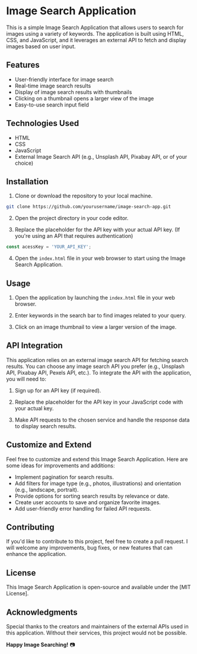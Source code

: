 # Image Search Application

This is a simple Image Search Application that allows users to search for images using a variety of keywords. The application is built using HTML, CSS, and JavaScript, and it leverages an external API to fetch and display images based on user input.

## Features

- User-friendly interface for image search
- Real-time image search results
- Display of image search results with thumbnails
- Clicking on a thumbnail opens a larger view of the image
- Easy-to-use search input field

## Technologies Used

- HTML
- CSS
- JavaScript
- External Image Search API (e.g., Unsplash API, Pixabay API, or of your choice)

## Installation

1. Clone or download the repository to your local machine.

```bash
git clone https://github.com/yourusername/image-search-app.git
```

2. Open the project directory in your code editor.

3. Replace the placeholder for the API key with your actual API key. (If you're using an API that requires authentication)

```javascript
const acessKey = 'YOUR_API_KEY';
```

4. Open the `index.html` file in your web browser to start using the Image Search Application.

## Usage

1. Open the application by launching the `index.html` file in your web browser.

2. Enter keywords in the search bar to find images related to your query.

3. Click on an image thumbnail to view a larger version of the image.

## API Integration

This application relies on an external image search API for fetching search results. You can choose any image search API you prefer (e.g., Unsplash API, Pixabay API, Pexels API, etc.). To integrate the API with the application, you will need to:

1. Sign up for an API key (if required).

2. Replace the placeholder for the API key in your JavaScript code with your actual key.

3. Make API requests to the chosen service and handle the response data to display search results.

## Customize and Extend

Feel free to customize and extend this Image Search Application. Here are some ideas for improvements and additions:

- Implement pagination for search results.
- Add filters for image type (e.g., photos, illustrations) and orientation (e.g., landscape, portrait).
- Provide options for sorting search results by relevance or date.
- Create user accounts to save and organize favorite images.
- Add user-friendly error handling for failed API requests.

## Contributing

If you'd like to contribute to this project, feel free to create a pull request. I will welcome any improvements, bug fixes, or new features that can enhance the application.

## License

This Image Search Application is open-source and available under the [MIT License].

## Acknowledgments

Special thanks to the creators and maintainers of the external APIs used in this application. Without their services, this project would not be possible.

**Happy Image Searching!** 📷
